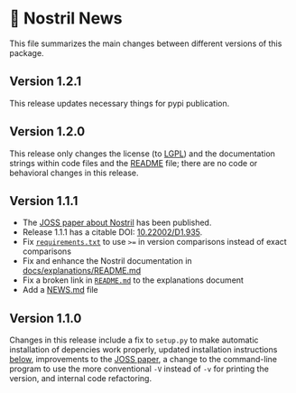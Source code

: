 📰 Nostril News
==============

This file summarizes the main changes between different versions of this package.

Version 1.2.1
-------------

This release updates necessary things for pypi publication.


Version 1.2.0
-------------

This release only changes the license (to [LGPL](https://www.gnu.org/licenses/old-licenses/lgpl-2.1.en.html)) and the documentation strings within code files and the [README](README.md) file; there are no code or behavioral changes in this release.


Version 1.1.1
-------------

* The [JOSS paper about Nostril](http://joss.theoj.org/papers/10.21105/joss.00596) has been published.
* Release 1.1.1 has a citable DOI: [10.22002/D1.935](https://data.caltech.edu/records/935).
* Fix [`requirements.txt`](requirements.txt) to use `>=` in version comparisons instead of exact comparisons
* Fix and enhance the Nostril documentation in [docs/explanations/README.md](docs/explanations/README.md)
* Fix a broken link in [`README.md`](README.md) to the explanations document 
* Add a [NEWS.md](NEWS.md) file


Version 1.1.0
-------------

Changes in this release include a fix to `setup.py` to make automatic installation of depencies work properly, updated installation instructions [below](#-installing-nostril), improvements to the [JOSS paper](docs/papers/joss/paper.pdf), a change to the command-line program to use the more conventional `-V` instead of `-v` for printing the version, and internal code refactoring.
